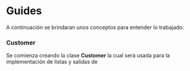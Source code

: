 # Guides
A continuación se brindaran unos conceptos para entender lo trabajado:
### Customer
Se comienza creando la clase **Customer** la cual será usada para la implementación de listas y salidas de 


